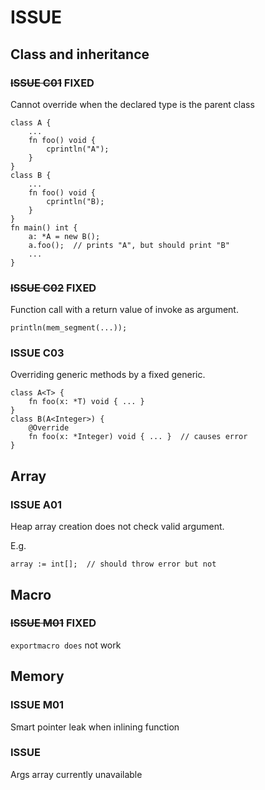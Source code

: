 ﻿# ISSUE

## Class and inheritance

### ~~ISSUE C01~~ FIXED
Cannot override when the declared type is the parent class
```
class A {
    ...
    fn foo() void {
        cprintln("A");
    }
}
class B {
    ...
    fn foo() void {
        cprintln("B);
    }
}
fn main() int {
    a: *A = new B();
    a.foo();  // prints "A", but should print "B"
    ...
}
```

### ~~ISSUE C02~~ FIXED
Function call with a return value of invoke as argument.
```
println(mem_segment(...));
```

### ISSUE C03
Overriding generic methods by a fixed generic.
```
class A<T> {
    fn foo(x: *T) void { ... }
}
class B(A<Integer>) {
    @Override
    fn foo(x: *Integer) void { ... }  // causes error
}
```

## Array

### ISSUE A01
Heap array creation does not check valid argument.

E.g.
```
array := int[];  // should throw error but not
```

## Macro

### ~~ISSUE M01~~ FIXED
`exportmacro does` not work


## Memory

### ISSUE M01 
Smart pointer leak when inlining function

### ISSUE
Args array currently unavailable
